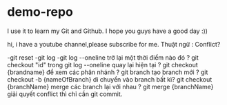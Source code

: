 # demo-repo
I use it to learn my Git and Github.
I hope you guys have a good day :))

hi, i have a youtube channel,please subscribe for me.
Thuật ngữ :
Conflict?

-git reset
-git log
-git log --oneline
trở lại một thời điểm nào đó ? git checkout "id" trong git log --oneline
quay lại hiện tại ? git checkout {brandname}
để xem các phân nhánh ? git branch
tạo branch mới ? git checkout -b {nameOfBranch}
di chuyển vào branch bất kì? git checkout {branchName}
merge các branch lại với nhau ? git merge {branchName}
giải quyết conflict thì chỉ cần git commit.